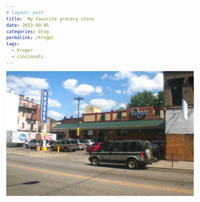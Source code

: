 ```yaml
---
# layout: post
title:  My favorite grocery store
date: 2013-09-05
categories: blog
permalink: /kroger
tags:
  - kroger
  - cincinnati
---
```



![image](/assets/images/krogerhq.jpg)
